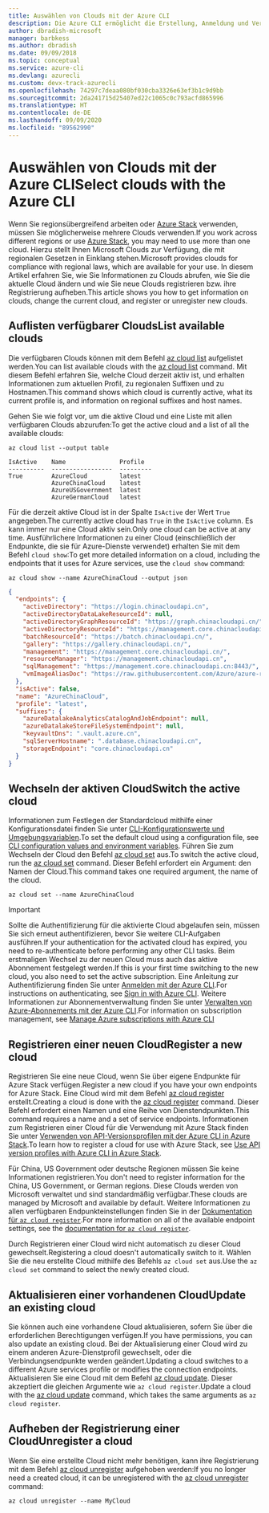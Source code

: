 ```yaml
---
title: Auswählen von Clouds mit der Azure CLI
description: Die Azure CLI ermöglicht die Erstellung, Anmeldung und Verwaltung von bzw. bei mehreren Clouds.
author: dbradish-microsoft
manager: barbkess
ms.author: dbradish
ms.date: 09/09/2018
ms.topic: conceptual
ms.service: azure-cli
ms.devlang: azurecli
ms.custom: devx-track-azurecli
ms.openlocfilehash: 74297c7deaa080bf030cba3326e63ef3b1c9d9bb
ms.sourcegitcommit: 2da241715d25407ed22c1065c0c793acfd865996
ms.translationtype: HT
ms.contentlocale: de-DE
ms.lasthandoff: 09/09/2020
ms.locfileid: "89562990"
---
```

# <a name="select-clouds-with-the-azure-cli"></a><span data-ttu-id="3824f-103">Auswählen von Clouds mit der Azure CLI</span><span class="sxs-lookup"><span data-stu-id="3824f-103">Select clouds with the Azure CLI</span></span>

<span data-ttu-id="3824f-104">Wenn Sie regionsübergreifend arbeiten oder [Azure Stack](https://docs.microsoft.com/azure/azure-stack/user/) verwenden, müssen Sie möglicherweise mehrere Clouds verwenden.</span><span class="sxs-lookup"><span data-stu-id="3824f-104">If you work across different regions or use [Azure Stack](https://docs.microsoft.com/azure/azure-stack/user/), you may need to use more than one cloud.</span></span> <span data-ttu-id="3824f-105">Hierzu stellt Ihnen Microsoft Clouds zur Verfügung, die mit regionalen Gesetzen in Einklang stehen.</span><span class="sxs-lookup"><span data-stu-id="3824f-105">Microsoft provides clouds for compliance with regional laws, which are available for your use.</span></span> <span data-ttu-id="3824f-106">In diesem Artikel erfahren Sie, wie Sie Informationen zu Clouds abrufen, wie Sie die aktuelle Cloud ändern und wie Sie neue Clouds registrieren bzw. ihre Registrierung aufheben.</span><span class="sxs-lookup"><span data-stu-id="3824f-106">This article shows you how to get information on clouds, change the current cloud, and register or unregister new clouds.</span></span>

## <a name="list-available-clouds"></a><span data-ttu-id="3824f-107">Auflisten verfügbarer Clouds</span><span class="sxs-lookup"><span data-stu-id="3824f-107">List available clouds</span></span>

<span data-ttu-id="3824f-108">Die verfügbaren Clouds können mit dem Befehl [az cloud list](/cli/azure/cloud#az-cloud-list) aufgelistet werden.</span><span class="sxs-lookup"><span data-stu-id="3824f-108">You can list available clouds with the [az cloud list](/cli/azure/cloud#az-cloud-list) command.</span></span> <span data-ttu-id="3824f-109">Mit diesem Befehl erfahren Sie, welche Cloud derzeit aktiv ist, und erhalten Informationen zum aktuellen Profil, zu regionalen Suffixen und zu Hostnamen.</span><span class="sxs-lookup"><span data-stu-id="3824f-109">This command shows which cloud is currently active, what its current profile is, and information on regional suffixes and host names.</span></span>

<span data-ttu-id="3824f-110">Gehen Sie wie folgt vor, um die aktive Cloud und eine Liste mit allen verfügbaren Clouds abzurufen:</span><span class="sxs-lookup"><span data-stu-id="3824f-110">To get the active cloud and a list of all the available clouds:</span></span>

```azurecli-interactive
az cloud list --output table
```

```output
IsActive    Name               Profile
----------  -----------------  ---------
True        AzureCloud         latest
            AzureChinaCloud    latest
            AzureUSGovernment  latest
            AzureGermanCloud   latest
```

<span data-ttu-id="3824f-111">Für die derzeit aktive Cloud ist in der Spalte `IsActive` der Wert `True` angegeben.</span><span class="sxs-lookup"><span data-stu-id="3824f-111">The currently active cloud has `True` in the `IsActive` column.</span></span> <span data-ttu-id="3824f-112">Es kann immer nur eine Cloud aktiv sein.</span><span class="sxs-lookup"><span data-stu-id="3824f-112">Only one cloud can be active at any time.</span></span> <span data-ttu-id="3824f-113">Ausführlichere Informationen zu einer Cloud (einschließlich der Endpunkte, die sie für Azure-Dienste verwendet) erhalten Sie mit dem Befehl `cloud show`:</span><span class="sxs-lookup"><span data-stu-id="3824f-113">To get more detailed information on a cloud, including the endpoints that it uses for Azure services, use the `cloud show` command:</span></span>

```azurecli-interactive
az cloud show --name AzureChinaCloud --output json
```

```json
{
  "endpoints": {
    "activeDirectory": "https://login.chinacloudapi.cn",
    "activeDirectoryDataLakeResourceId": null,
    "activeDirectoryGraphResourceId": "https://graph.chinacloudapi.cn/",
    "activeDirectoryResourceId": "https://management.core.chinacloudapi.cn/",
    "batchResourceId": "https://batch.chinacloudapi.cn/",
    "gallery": "https://gallery.chinacloudapi.cn/",
    "management": "https://management.core.chinacloudapi.cn/",
    "resourceManager": "https://management.chinacloudapi.cn",
    "sqlManagement": "https://management.core.chinacloudapi.cn:8443/",
    "vmImageAliasDoc": "https://raw.githubusercontent.com/Azure/azure-rest-api-specs/master/arm-compute/quickstart-templates/aliases.json"
  },
  "isActive": false,
  "name": "AzureChinaCloud",
  "profile": "latest",
  "suffixes": {
    "azureDatalakeAnalyticsCatalogAndJobEndpoint": null,
    "azureDatalakeStoreFileSystemEndpoint": null,
    "keyvaultDns": ".vault.azure.cn",
    "sqlServerHostname": ".database.chinacloudapi.cn",
    "storageEndpoint": "core.chinacloudapi.cn"
  }
}
```

## <a name="switch-the-active-cloud"></a><span data-ttu-id="3824f-114">Wechseln der aktiven Cloud</span><span class="sxs-lookup"><span data-stu-id="3824f-114">Switch the active cloud</span></span>

<span data-ttu-id="3824f-115">Informationen zum Festlegen der Standardcloud mithilfe einer Konfigurationsdatei finden Sie unter [CLI-Konfigurationswerte und Umgebungsvariablen](/cli/azure/azure-cli-configuration?view=azure-cli-latest#cli-configuration-values-and-environment-variables).</span><span class="sxs-lookup"><span data-stu-id="3824f-115">To set the default cloud using a configuration file, see [CLI configuration values and environment variables](/cli/azure/azure-cli-configuration?view=azure-cli-latest#cli-configuration-values-and-environment-variables).</span></span>  <span data-ttu-id="3824f-116">Führen Sie zum Wechseln der Cloud den Befehl [az cloud set](/cli/azure/cloud#az-cloud-set) aus.</span><span class="sxs-lookup"><span data-stu-id="3824f-116">To switch the active cloud, run the [az cloud set](/cli/azure/cloud#az-cloud-set) command.</span></span> <span data-ttu-id="3824f-117">Dieser Befehl erfordert ein Argument: den Namen der Cloud.</span><span class="sxs-lookup"><span data-stu-id="3824f-117">This command takes one required argument, the name of the cloud.</span></span>

```azurecli-interactive
az cloud set --name AzureChinaCloud
```

> [!IMPORTANT]
> <span data-ttu-id="3824f-118">Sollte die Authentifizierung für die aktivierte Cloud abgelaufen sein, müssen Sie sich erneut authentifizieren, bevor Sie weitere CLI-Aufgaben ausführen.</span><span class="sxs-lookup"><span data-stu-id="3824f-118">If your authentication for the activated cloud has expired, you need to re-authenticate before performing any other CLI tasks.</span></span> <span data-ttu-id="3824f-119">Beim erstmaligen Wechsel zu der neuen Cloud muss auch das aktive Abonnement festgelegt werden.</span><span class="sxs-lookup"><span data-stu-id="3824f-119">If this is your first time switching to the new cloud, you also need to set the active subscription.</span></span>
> <span data-ttu-id="3824f-120">Eine Anleitung zur Authentifizierung finden Sie unter [Anmelden mit der Azure CLI](authenticate-azure-cli.md).</span><span class="sxs-lookup"><span data-stu-id="3824f-120">For instructions on authenticating, see [Sign in with Azure CLI](authenticate-azure-cli.md).</span></span> <span data-ttu-id="3824f-121">Weitere Informationen zur Abonnementverwaltung finden Sie unter [Verwalten von Azure-Abonnements mit der Azure CLI](manage-azure-subscriptions-azure-cli.md).</span><span class="sxs-lookup"><span data-stu-id="3824f-121">For information on subscription management, see [Manage Azure subscriptions with Azure CLI](manage-azure-subscriptions-azure-cli.md)</span></span>

## <a name="register-a-new-cloud"></a><span data-ttu-id="3824f-122">Registrieren einer neuen Cloud</span><span class="sxs-lookup"><span data-stu-id="3824f-122">Register a new cloud</span></span>

<span data-ttu-id="3824f-123">Registrieren Sie eine neue Cloud, wenn Sie über eigene Endpunkte für Azure Stack verfügen.</span><span class="sxs-lookup"><span data-stu-id="3824f-123">Register a new cloud if you have your own endpoints for Azure Stack.</span></span> <span data-ttu-id="3824f-124">Eine Cloud wird mit dem Befehl [az cloud register](/cli/azure/cloud#az-cloud-register) erstellt.</span><span class="sxs-lookup"><span data-stu-id="3824f-124">Creating a cloud is done with the [az cloud register](/cli/azure/cloud#az-cloud-register) command.</span></span> <span data-ttu-id="3824f-125">Dieser Befehl erfordert einen Namen und eine Reihe von Dienstendpunkten.</span><span class="sxs-lookup"><span data-stu-id="3824f-125">This command requires a name and a set of service endpoints.</span></span> <span data-ttu-id="3824f-126">Informationen zum Registrieren einer Cloud für die Verwendung mit Azure Stack finden Sie unter [Verwenden von API-Versionsprofilen mit der Azure CLI in Azure Stack](/azure/azure-stack/user/azure-stack-version-profiles-azurecli2#connect-to-azure-stack).</span><span class="sxs-lookup"><span data-stu-id="3824f-126">To learn how to register a cloud for use with Azure Stack, see [Use API version profiles with Azure CLI in Azure Stack](/azure/azure-stack/user/azure-stack-version-profiles-azurecli2#connect-to-azure-stack).</span></span>

<span data-ttu-id="3824f-127">Für China, US Government oder deutsche Regionen müssen Sie keine Informationen registrieren.</span><span class="sxs-lookup"><span data-stu-id="3824f-127">You don't need to register information for the China, US Government, or German regions.</span></span> <span data-ttu-id="3824f-128">Diese Clouds werden von Microsoft verwaltet und sind standardmäßig verfügbar.</span><span class="sxs-lookup"><span data-stu-id="3824f-128">These clouds are managed by Microsoft and available by default.</span></span>  <span data-ttu-id="3824f-129">Weitere Informationen zu allen verfügbaren Endpunkteinstellungen finden Sie in der [Dokumentation für `az cloud register`](/cli/azure/cloud#az-cloud-register).</span><span class="sxs-lookup"><span data-stu-id="3824f-129">For more information on all of the available endpoint settings, see the [documentation for `az cloud register`](/cli/azure/cloud#az-cloud-register).</span></span>

<span data-ttu-id="3824f-130">Durch Registrieren einer Cloud wird nicht automatisch zu dieser Cloud gewechselt.</span><span class="sxs-lookup"><span data-stu-id="3824f-130">Registering a cloud doesn't automatically switch to it.</span></span> <span data-ttu-id="3824f-131">Wählen Sie die neu erstellte Cloud mithilfe des Befehls `az cloud set` aus.</span><span class="sxs-lookup"><span data-stu-id="3824f-131">Use the `az cloud set` command to select the newly created cloud.</span></span>

## <a name="update-an-existing-cloud"></a><span data-ttu-id="3824f-132">Aktualisieren einer vorhandenen Cloud</span><span class="sxs-lookup"><span data-stu-id="3824f-132">Update an existing cloud</span></span>

<span data-ttu-id="3824f-133">Sie können auch eine vorhandene Cloud aktualisieren, sofern Sie über die erforderlichen Berechtigungen verfügen.</span><span class="sxs-lookup"><span data-stu-id="3824f-133">If you have permissions, you can also update an existing cloud.</span></span> <span data-ttu-id="3824f-134">Bei der Aktualisierung einer Cloud wird zu einem anderen Azure-Dienstprofil gewechselt, oder die Verbindungsendpunkte werden geändert.</span><span class="sxs-lookup"><span data-stu-id="3824f-134">Updating a cloud switches to a different Azure services profile or modifies the connection endpoints.</span></span>
<span data-ttu-id="3824f-135">Aktualisieren Sie eine Cloud mit dem Befehl [az cloud update](/cli/azure/cloud#az-cloud-update). Dieser akzeptiert die gleichen Argumente wie `az cloud register`.</span><span class="sxs-lookup"><span data-stu-id="3824f-135">Update a cloud with the [az cloud update](/cli/azure/cloud#az-cloud-update) command, which takes the same arguments as `az cloud register`.</span></span>

## <a name="unregister-a-cloud"></a><span data-ttu-id="3824f-136">Aufheben der Registrierung einer Cloud</span><span class="sxs-lookup"><span data-stu-id="3824f-136">Unregister a cloud</span></span>

<span data-ttu-id="3824f-137">Wenn Sie eine erstellte Cloud nicht mehr benötigen, kann ihre Registrierung mit dem Befehl [az cloud unregister](/cli/azure/cloud#az-cloud-unregister) aufgehoben werden:</span><span class="sxs-lookup"><span data-stu-id="3824f-137">If you no longer need a created cloud, it can be unregistered with the [az cloud unregister](/cli/azure/cloud#az-cloud-unregister) command:</span></span>

```azurecli-interactive
az cloud unregister --name MyCloud
```
